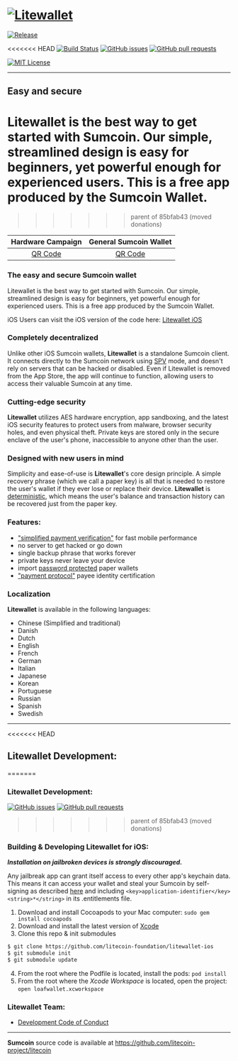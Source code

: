[![Litewallet](/images/header-ios.png)](https://itunes.apple.com/us/app/loafwallet/id1119332592)
======================================= 

[![Release](https://img.shields.io/github/v/release/litecoin-foundation/litewallet-ios?style=flat)](https://img.shields.io/github/v/release/litecoin-foundation/litewallet-ios) 


<<<<<<< HEAD
[![Build Status](https://app.bitrise.io/app/3c3c3f9830a3bac7/status.svg?token=zisOsG_I-9nSfT3c1FML7w)](https://app.bitrise.io/app/3c3c3f9830a3bac7)
[![GitHub issues](https://img.shields.io/github/issues/litecoin-foundation/litewallet-ios?style=flat)](https://github.com/litecoin-foundation/litewallet-ios/re-frame/issues)
[![GitHub pull requests](https://img.shields.io/github/issues-pr/litecoin-foundation/litewallet-ios?color=00ff00&style=flat)](https://github.com/litecoin-foundation/litewallet-ios/pulls)
 
[![MIT License](https://img.shields.io/github/license/litecoin-foundation/litewallet-ios?style=flat)](https://img.shields.io/github/license/litecoin-foundation/litewallet-ios?style=flat)

-------------------------------------
## Easy and secure
Litewallet is the best way to get started with Sumcoin. Our simple, streamlined design is easy for beginners, yet powerful enough for experienced users. This is a free app produced by the Sumcoin Wallet.
=======
>>>>>>> parent of 85bfab43 (moved donations)

|                                   Hardware Campaign                                   	|                              General Sumcoin Wallet                              	|
|:-------------------------------------------------------------------------------------:	|:-------------------------------------------------------------------------------------:	|
| [QR Code](https://blockchair.com/litecoin/address/MJ4W7NZya4SzE7R6xpEVdamGCimaQYPiWu) 	| [QR Code](https://blockchair.com/litecoin/address/MVZj7gBRwcVpa9AAWdJm8A3HqTst112eJe) 	|


### The easy and secure Sumcoin wallet

Litewallet is the best way to get started with Sumcoin. Our simple, streamlined design is easy for beginners, yet powerful enough for experienced users. This is a free app produced by the Sumcoin Wallet.

iOS Users can visit the iOS version of the code here: [Litewallet iOS](https://github.com/litecoin-foundation/loafwallet-ios) 

### Completely decentralized

Unlike other iOS Sumcoin wallets, **Litewallet** is a standalone Sumcoin client. It connects directly to the Sumcoin network using [SPV](https://en.bitcoin.it/wiki/Thin_Client_Security#Header-Only_Clients) mode, and doesn't rely on servers that can be hacked or disabled. Even if Litewallet is removed from the App Store, the app will continue to function, allowing users to access their valuable Sumcoin at any time.

### Cutting-edge security

**Litewallet** utilizes AES hardware encryption, app sandboxing, and the latest iOS security features to protect users from malware, browser security holes, and even physical theft. Private keys are stored only in the secure enclave of the user's phone, inaccessible to anyone other than the user.

### Designed with new users in mind

Simplicity and ease-of-use is **Litewallet**'s core design principle. A simple recovery phrase (which we call a paper key) is all that is needed to restore the user's wallet if they ever lose or replace their device. **Litewallet** is [deterministic](https://github.com/bitcoin/bips/blob/master/bip-0032.mediawiki), which means the user's balance and transaction history can be recovered just from the paper key.

### Features:

- ["simplified payment verification"](https://github.com/bitcoin/bips/blob/master/bip-0037.mediawiki) for fast mobile performance
- no server to get hacked or go down
- single backup phrase that works forever
- private keys never leave your device
- import [password protected](https://github.com/bitcoin/bips/blob/master/bip-0038.mediawiki) paper wallets
- ["payment protocol"](https://github.com/bitcoin/bips/blob/master/bip-0070.mediawiki) payee identity certification


### Localization

**Litewallet** is available in the following languages:

- Chinese (Simplified and traditional)
- Danish
- Dutch
- English
- French
- German
- Italian
- Japanese
- Korean
- Portuguese
- Russian
- Spanish
- Swedish
 
---
<<<<<<< HEAD
## Litewallet Development:
=======
### Litewallet Development:
[![GitHub issues](https://img.shields.io/github/issues/litecoin-foundation/loafwallet-ios?style=plastic)](https://github.com/litecoin-foundation/loafwallet-ios/re-frame/issues)
[![GitHub pull requests](https://img.shields.io/github/issues-pr/litecoin-foundation/loafwallet-ios?color=00ff00&style=plastic)](https://github.com/litecoin-foundation/loafwallet-ios/pulls)
>>>>>>> parent of 85bfab43 (moved donations)

### Building & Developing Litewallet for iOS:
***Installation on jailbroken devices is strongly discouraged.***

Any jailbreak app can grant itself access to every other app's keychain data. This means it can access your wallet and steal your Sumcoin by self-signing as described [here](http://www.saurik.com/id/8) and including `<key>application-identifier</key><string>*</string>` in its .entitlements file.

1. Download and install Cocoapods to your Mac computer: `sudo gem install cocoapods`
2. Download and install the latest version of [Xcode](https://developer.apple.com/xcode/)
3. Clone this repo & init submodules
```bash
$ git clone https://github.com/litecoin-foundation/litewallet-ios
$ git submodule init
$ git submodule update
```
4. From the root where the Podfile is located, install the pods: `pod install`
5. From the root where the *Xcode Workspace* is located, open the project: `open loafwallet.xcworkspace`
 
### Litewallet Team:
* [Development Code of Conduct](/development.md)
---
**Sumcoin** source code is available at https://github.com/litecoin-project/litecoin
